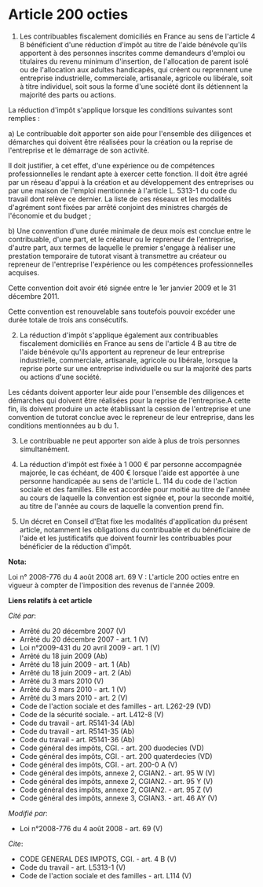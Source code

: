 # Article 200 octies

1. Les contribuables fiscalement domiciliés en France au sens de l'article 4 B bénéficient d'une réduction d'impôt au titre
de l'aide bénévole qu'ils apportent à des personnes inscrites comme demandeurs d'emploi ou titulaires du revenu minimum
d'insertion, de l'allocation de parent isolé ou de l'allocation aux adultes handicapés, qui créent ou reprennent une
entreprise industrielle, commerciale, artisanale, agricole ou libérale, soit à titre individuel, soit sous la forme d'une
société dont ils détiennent la majorité des parts ou actions. 

La réduction d'impôt s'applique lorsque les conditions suivantes sont remplies : 

a) Le contribuable doit apporter son aide pour l'ensemble des diligences et démarches qui doivent être réalisées pour la
création ou la reprise de l'entreprise et le démarrage de son activité. 

Il doit justifier, à cet effet, d'une expérience ou de compétences professionnelles le rendant apte à exercer cette fonction.
Il doit être agréé par un réseau d'appui à la création et au développement des entreprises ou par une maison de l'emploi
mentionnée à l'article L. 5313-1 du code du travail dont relève ce dernier. La liste de ces réseaux et les modalités
d'agrément sont fixées par arrêté conjoint des ministres chargés de l'économie et du budget ; 

b) Une convention d'une durée minimale de deux mois est conclue entre le contribuable, d'une part, et le créateur ou le
repreneur de l'entreprise, d'autre part, aux termes de laquelle le premier s'engage à réaliser une prestation temporaire de
tutorat visant à transmettre au créateur ou repreneur de l'entreprise l'expérience ou les compétences professionnelles
acquises. 

Cette convention doit avoir été signée entre le 1er janvier 2009 et le 31 décembre 2011. 

Cette convention est renouvelable sans toutefois pouvoir excéder une durée totale de trois ans consécutifs. 

2. La réduction d'impôt s'applique également aux contribuables fiscalement domiciliés en France au sens de l'article 4 B au
titre de l'aide bénévole qu'ils apportent au repreneur de leur entreprise industrielle, commerciale, artisanale, agricole ou
libérale, lorsque la reprise porte sur une entreprise individuelle ou sur la majorité des parts ou actions d'une société. 

Les cédants doivent apporter leur aide pour l'ensemble des diligences et démarches qui doivent être réalisées pour la reprise
de l'entreprise.A cette fin, ils doivent produire un acte établissant la cession de l'entreprise et une convention de tutorat
conclue avec le repreneur de leur entreprise, dans les conditions mentionnées au b du 1. 

3. Le contribuable ne peut apporter son aide à plus de trois personnes simultanément. 

4. La réduction d'impôt est fixée à 1 000 € par personne accompagnée majorée, le cas échéant, de 400 € lorsque l'aide est
apportée à une personne handicapée au sens de l'article L. 114 du code de l'action sociale et des familles. Elle est accordée
pour moitié au titre de l'année au cours de laquelle la convention est signée et, pour la seconde moitié, au titre de l'année
au cours de laquelle la convention prend fin. 

5. Un décret en Conseil d'Etat fixe les modalités d'application du présent article, notamment les obligations du contribuable
et du bénéficiaire de l'aide et les justificatifs que doivent fournir les contribuables pour bénéficier de la réduction
d'impôt.

**Nota:**

Loi n° 2008-776 du 4 août 2008 art. 69 V : L'article 200 octies entre en vigueur à compter de l'imposition des revenus de
l'année 2009.

**Liens relatifs à cet article**

_Cité par_:

  - Arrêté du 20 décembre 2007 (V)
  - Arrêté du 20 décembre 2007 - art. 1 (V)
  - Loi n°2009-431 du 20 avril 2009 - art. 1 (V)
  - Arrêté du 18 juin 2009 (Ab)
  - Arrêté du 18 juin 2009 - art. 1 (Ab)
  - Arrêté du 18 juin 2009 - art. 2 (Ab)
  - Arrêté du 3 mars 2010 (V)
  - Arrêté du 3 mars 2010 - art. 1 (V)
  - Arrêté du 3 mars 2010 - art. 2 (V)
  - Code de l'action sociale et des familles - art. L262-29 (VD)
  - Code de la sécurité sociale. - art. L412-8 (V)
  - Code du travail - art. R5141-34 (Ab)
  - Code du travail - art. R5141-35 (Ab)
  - Code du travail - art. R5141-36 (Ab)
  - Code général des impôts, CGI. - art. 200 duodecies (VD)
  - Code général des impôts, CGI. - art. 200 quaterdecies (VD)
  - Code général des impôts, CGI. - art. 200-0 A (V)
  - Code général des impôts, annexe 2, CGIAN2. - art. 95 W (V)
  - Code général des impôts, annexe 2, CGIAN2. - art. 95 Y (V)
  - Code général des impôts, annexe 2, CGIAN2. - art. 95 Z (V)
  - Code général des impôts, annexe 3, CGIAN3. - art. 46 AY (V)

_Modifié par_:

  - Loi n°2008-776 du 4 août 2008 - art. 69 (V)

_Cite_:

  - CODE GENERAL DES IMPOTS, CGI. - art. 4 B (V)
  - Code du travail - art. L5313-1 (V)
  - Code de l'action sociale et des familles - art. L114 (V)
